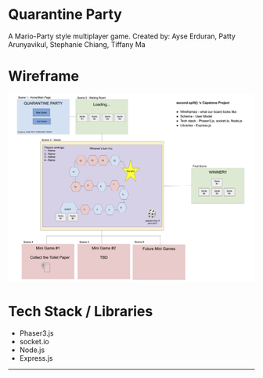 # Quarantine Party
A Mario-Party style multiplayer game.
Created by: Ayse Erduran, Patty Arunyavikul, Stephanie Chiang, Tiffany Ma

# Wireframe

![Wireframe](/public/wireframe.png)

# Tech Stack / Libraries

* Phaser3.js
* socket.io
* Node.js
* Express.js

---


